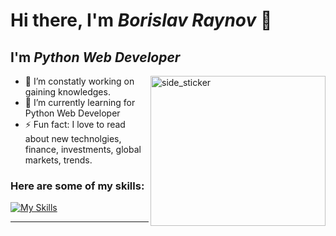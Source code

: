# Hi there, I'm *Borislav Raynov* 👋

## I'm ***Python Web Developer***

<img align="right" width=280px height=240px alt="side_sticker" src="https://media3.giphy.com/media/h1QmJxwoCr19BtTkGt/giphy.gif?cid=ecf05e4710cg633fs0mh27el00j7rj501dn6sa1natl3vfpz&ep=v1_stickers_search&rid=giphy.gif&ct=s" />



- 🔭 I’m constatly working on gaining knowledges.
- 🌱 I’m currently learning for Python Web Developer
- ⚡ Fun fact: I love to read about new technolgies, financе, investments, global markets, trends.


### Here are some of my skills:
[![My Skills](https://skillicons.dev/icons?i=py,django,postgres,docker,sqlite,vscode,js,css,html,postman&theme=dark)](https://github.com/BorislavRaynov)


---
